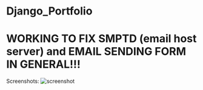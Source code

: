 # Django_Portfolio
# WORKING TO FIX SMPTD (email host server) and EMAIL SENDING FORM IN GENERAL!!!

Screenshots:
![screenshot](https://github.com/dusanrsc/Django_Portfolio/assets/149257819/9c9eca5d-a50b-4b9a-a110-e64dc2a6b300)
